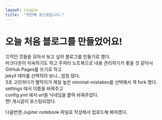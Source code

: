 ```yaml
---
layout: single
title:  "첫번째 포스팅입니다."
---
```


# 오늘 처음 블로그를 만들었어요!

끄적인 것들을 모아서 보고 싶어 블로그를 만들기로 했다.   
마크다운이 익숙하기도 하고 주피터 노트북으로 내용 관리하기가 좋을 것 같아서 GitHub Pages를 쓰기로 하고   
jekyll 테마를 선택하려 보니...엄청 많다.   
3초 고민하다가 별딱지가 제일 높은 minimal-mistakes를 선택해서 콕 fork 했다.      
settings 에서 이름을 바꿔주고   
config.yml 에서 url을 닉네임을 붙여 바꿔주었다.      
짠! 개시글이 포스팅되었다.      

다음번엔 Jupiter notebook 파일로 작성해서 업로드해 봐야겠다. 

